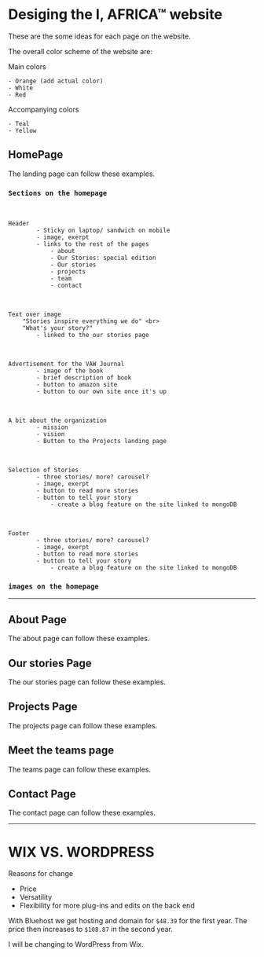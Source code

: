 # Desiging the I, AFRICA™ website 
These are the some ideas for each page on the website. 

The overall color scheme of the website are: 

Main colors

    - Orange (add actual color)
    - White 
    - Red 

Accompanying colors
    
    - Teal 
    - Yellow 


## HomePage 
The landing page can follow these examples.

### `Sections on the homepage`

<br>

    Header 
            - Sticky on laptop/ sandwich on mobile  
            - image, exerpt
            - links to the rest of the pages 
                - about 
                - Our Stories: special edition
                - Our stories
                - projects 
                - team
                - contact
 <br>

    Text over image 
        "Stories inspire everything we do" <br>
        "What's your story?" 
            - linked to the our stories page 

<br>

    Advertisement for the VAW Journal 
            - image of the book 
            - brief description of book 
            - button to amazon site 
            - button to our own site once it's up 


<br>

    A bit about the organization 
            - mission 
            - vision
            - Button to the Projects landing page  
     

<br>

    Selection of Stories  
            - three stories/ more? carousel? 
            - image, exerpt
            - button to read more stories 
            - button to tell your story 
                - create a blog feature on the site linked to mongoDB 

 <br>

    Footer 
            - three stories/ more? carousel? 
            - image, exerpt
            - button to read more stories 
            - button to tell your story 
                - create a blog feature on the site linked to mongoDB            

### `images on the homepage`

<hr>

## About Page 
The about page can follow these examples. 


## Our stories Page 
The our stories page can follow these examples. 


## Projects Page 
The projects page can follow these examples. 

## Meet the teams page 
The teams page can follow these examples. 

## Contact Page
The contact page can follow these examples.  

<hr>

# WIX VS. WORDPRESS 
Reasons for change
- Price 
- Versatility 
- Flexibility for more plug-ins and edits on the back end <br>

With Bluehost we get hosting and domain for `$48.39` for the first year. The price then increases to `$108.87` in the second year.

I will be changing to WordPress from Wix. 

